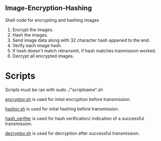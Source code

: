 ## Image-Encryption-Hashing
Shell code for encrypting and hashing images

1. Encrypt the images.
2. Hash the images.
3. Send image data along with 32 character hash appened to the end.
4. Verify each image hash.
5. If hash doesn't match retransmit, if hash matches tranmission worked.
6. Decrypt all encrypted images.

# Scripts

Scripts must be ran with sudo ./"scriptname".sh

[encryptor.sh](https://github.com/Team-Projects-4/Image-Encryption/blob/main/encryptor.sh) is used for inital encryption before transmission.

[hashor.sh](https://github.com/Team-Projects-4/Image-Encryption-Hashing/blob/main/hashor.sh) is used for inital hashing before transmission.

[hash_verifier](https://github.com/Team-Projects-4/Image-Encryption-Hashing/blob/main/hash_verifier.sh) is used for hash verification/ indication of a successful transmission.

[decryptor.sh](https://github.com/Team-Projects-4/Image-Encryption/blob/main/decryptor.sh) is used for decryption after successful transmission.
